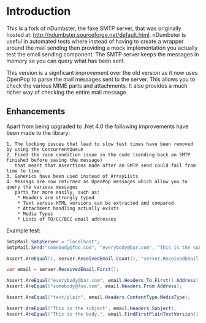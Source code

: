Introduction
===============================================================================
This is a fork of nDumbster, the fake SMTP server, that was originally hosted at: http://ndumbster.sourceforge.net/default.html. nDumbster is useful in automated tests where instead of having to create a wrapper around the mail sending then providing a mock
implementation you actually test the email sending component. The SMTP server keeps the messages in memory so you can query what has been sent.

This version is a signficant improvement over the old version as it now uses OpenPop to parse the mail messages sent to the server. This allows 
you to check the various MIME parts and attachments. It also provides a much richer way of checking the entire mail message.

Enhancements
-------------------------------------------------------------------------------
Apart from being upgraded to .Net 4.0 the following improvements have been made to the library:

    1. The locking issues that lead to slow test times have been removed by using the ConcurrentQueue
	2. Fixed the race condition issue in the code (sending back an SMTP finished before saving the message) 
	   that meant that Assertions made after an SMTP send could fail from time to time.
    3. Generics have been used instead of ArrayLists
	4. Messags are now returned as OpenPop messages which allow you to query the various messages 
	   parts far more easily, such as:
		* Headers are strongly typed
		* Text versus HTML versions can be extracted and compared
		* Attachment handling actually exists
		* Media Types
		* Lists of TO/CC/BCC email addresses
	
Example test:

```c#
SmtpMail.SmtpServer = "localhost";
SmtpMail.Send("somebody@foo.com", "everybody@bar.com", "This is the subject", "This is the body.");

Assert.AreEqual(1, server.ReceivedEmail.Count(), "server.ReceivedEmail.Length");

var email = server.ReceivedEmail.First();

Assert.AreEqual("everybody@bar.com", email.Headers.To.First().Address);
Assert.AreEqual("somebody@foo.com", email.Headers.From.Address);

Assert.AreEqual("text/plain", email.Headers.ContentType.MediaType);

Assert.AreEqual("This is the subject", email.Headers.Subject);
Assert.AreEqual("This is the body.", email.FindFirstPlainTextVersion().GetBodyAsText());
```